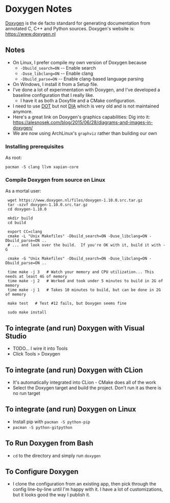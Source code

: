 Doxygen Notes
=============

[Doxygen] is the de facto standard for generating documentation from annotated
C, C++ and Python sources.  Doxygen's website is:  https://www.doxygen.nl

## Notes
- On Linux, I prefer compile my own version of Doxygen because
    - `-Dbuild_search=ON` -- Enable search
    - `-Duse_libclang=ON` -- Enable clang
    - `-Dbuild_parse=ON`  -- Enable clang-based language parsing
- On Windows, I install it from a Setup file.
- I've done a lot of experimentation with Doxygen, and I've developed a
  baseline configuration that I really like.
    - I have it as both a Doxyfile and a CMake configuration.
- I need to use [DOT](https://graphviz.org ) but
  not [DIA](http://dia-installer.de) which is very old and is not maintained
  anymore.
- Here's a great link on Doxygen's graphics capabilities:  Dig into it:
  https://alesnosek.com/blog/2015/06/28/diagrams-and-images-in-doxygen/
- We are now using ArchLinux's `graphviz` rather than building our own


### Installing prerequisites
As root:

    pacman -S clang llvm xapian-core


### Compile Doxygen from source on Linux
As a mortal user:

     wget https://www.doxygen.nl/files/doxygen-1.10.0.src.tar.gz
     tar -xzvf doxygen-1.10.0.src.tar.gz
     cd doxygen-1.10.0

     mkdir build
     cd build

     export CC=clang
     cmake -L "Unix Makefiles" -Dbuild_search=ON -Duse_libclang=ON -Dbuild_parse=ON ..
     # ... and look over the build.  If you're OK with it, build it with -G

     cmake -G "Unix Makefiles" -Dbuild_search=ON -Duse_libclang=ON -Dbuild_parse=ON ..

     time make -j 3   # Watch your memory and CPU utilization... This needs at least 4G of memory
     time make -j 2   # Worked and took under 5 minutes to build in 2G of memory
     time make -j 1   # Takes 10 minutes to build, but can be done in 2G of memory

     make test   # Test #12 fails, but Doxygen seems fine

     sudo make install


## To integrate (and run) Doxygen with Visual Studio
- TODO... I wire it into Tools
- Click Tools > Doxygen


## To integrate (and run) Doxygen with CLion
- It's automatically integrated into CLion - CMake does all of the work
- Select the Doxygen target and build the project.  Don't run it as there is no run target


## To integrate (and run) Doxygen on Linux
- Install pip with `pacman -S python-pip`
- `pacman -S python-gitpython`


## To Run Doxygen from Bash
- `cd` to the directory and simply run `doxygen`


## To Configure Doxygen
- I clone the configuration from an existing app, then pick through the config
  line-by-line until I'm happy with it.  I have a lot of customizations, but
  it looks good the way I publish it.


[Doxygen]:  https://www.doxygen.nl
[Graphviz]:  https://graphviz.org

